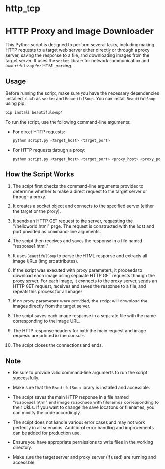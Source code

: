 # http_tcp

# HTTP Proxy and Image Downloader

This Python script is designed to perform several tasks, including making HTTP requests to a target web server either directly or through a proxy server, saving the response to a file, and downloading images from the target server. It uses the `socket` library for network communication and `BeautifulSoup` for HTML parsing.

## Usage

Before running the script, make sure you have the necessary dependencies installed, such as `socket` and `BeautifulSoup`. You can install `BeautifulSoup` using pip:

```bash
pip install beautifulsoup4
```

To run the script, use the following command-line arguments:

- For direct HTTP requests:
  ```bash
  python script.py <target_host> <target_port>
  ```

- For HTTP requests through a proxy:
  ```bash
  python script.py <target_host> <target_port> <proxy_host> <proxy_port>
  ```

## How the Script Works

1. The script first checks the command-line arguments provided to determine whether to make a direct request to the target server or through a proxy.

2. It creates a socket object and connects to the specified server (either the target or the proxy).

3. It sends an HTTP GET request to the server, requesting the "/helloworld.html" page. The request is constructed with the host and port provided as command-line arguments.

4. The script then receives and saves the response in a file named "response1.html."

5. It uses `BeautifulSoup` to parse the HTML response and extracts all image URLs (img src attributes).

6. If the script was executed with proxy parameters, it proceeds to download each image using separate HTTP GET requests through the proxy server. For each image, it connects to the proxy server, sends an HTTP GET request, receives and saves the response to a file, and repeats this process for all images.

7. If no proxy parameters were provided, the script will download the images directly from the target server.

8. The script saves each image response in a separate file with the name corresponding to the image URL.

9. The HTTP response headers for both the main request and image requests are printed to the console.

10. The script closes the connections and ends.

## Note

- Be sure to provide valid command-line arguments to run the script successfully.

- Make sure that the `BeautifulSoup` library is installed and accessible.

- The script saves the main HTTP response in a file named "response1.html" and image responses with filenames corresponding to their URLs. If you want to change the save locations or filenames, you can modify the code accordingly.

- The script does not handle various error cases and may not work perfectly in all scenarios. Additional error handling and improvements can be added for production use.

- Ensure you have appropriate permissions to write files in the working directory.

- Make sure the target server and proxy server (if used) are running and accessible.
